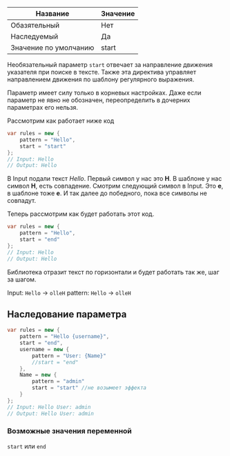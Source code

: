 | Название | Значение |
|---|---|
| Обазятельный | Нет |
| Наследуемый | Да |
| Значение по умолчанию | start |

Необязательный параметр `start` отвечает за направление движения указателя при поиске в тексте. Также эта директива управляет направлением движения по шаблону регулярного выражения. 

Параметр имеет силу только в корневых настройках. Даже если параметр не явно не обозначен, переопределить в дочерних параметрах его нельзя.

Рассмотрим как работает ниже код

```csharp
var rules = new { 
    pattern = "Hello",
    start = "start"
};
// Input: Hello
// Output: Hello
```

В Input подали текст *Hello*. Первый символ у нас это **H**. В шаблоне у нас символ **H**, есть совпадение. Смотрим следующий символ в Input. Это **e**, в шаблоне тоже **e**. И так далее до победного, пока все символы не совпадут. 

Теперь рассмотрим как будет работать этот код.

```csharp
var rules = new { 
    pattern = "Hello",
    start = "end"
};
// Input: Hello
// Output: Hello
```

Библиотека отразит текст по горизонтали и будет работать так же, шаг за шагом.

Input: `Hello` -> `olleH`
pattern: `Hello` -> `olleH`

## Наследование параметра

```csharp
var rules = new { 
    pattern = "Hello {username}",
    start = "end",
	username = new {
		pattern = "User: {Name}"
		//start = "end"
	},
	Name = new {
		pattern = "admin"
		start = "start" //не возымеет эффекта
	}
};
// Input: Hello User: admin
// Output: Hello User: admin
```


### Возможные значения переменной

`start` или `end`



